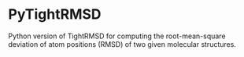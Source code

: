 # PyTightRMSD

Python version of TightRMSD for computing the root-mean-square deviation of atom positions (RMSD) of two given molecular structures.
